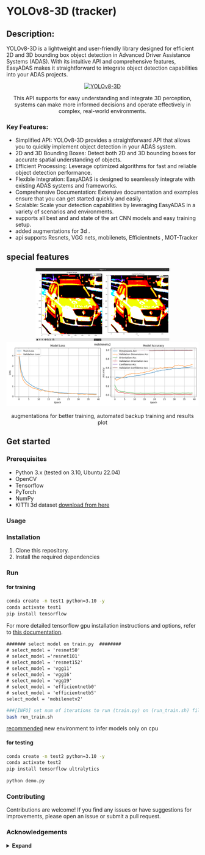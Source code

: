 # YOLOv8-3D (tracker)


## Description:

YOLOv8-3D is a lightweight and user-friendly library designed for efficient 2D and 3D bounding box object detection in Advanced Driver Assistance Systems (ADAS). With its intuitive API and comprehensive features, EasyADAS makes it straightforward to integrate object detection capabilities into your ADAS projects.

<div align="center">
    <a href="https://github.com/bharath5673/YOLOv8-3D">
        <img src="assets/demo.gif" alt="YOLOv8-3D" width="1000"/>
    </a>
    <p>
        This API supports for easy understanding and integrate 3D perception, systems can make more informed decisions and operate effectively in complex, real-world environments.
    </p>
</div>




### Key Features:

- Simplified API: YOLOv8-3D provides a straightforward API that allows you to quickly implement object detection in your ADAS system.
- 2D and 3D Bounding Boxes: Detect both 2D and 3D bounding boxes for accurate spatial understanding of objects.
- Efficient Processing: Leverage optimized algorithms for fast and reliable object detection performance.
- Flexible Integration: EasyADAS is designed to seamlessly integrate with existing ADAS systems and frameworks.
- Comprehensive Documentation: Extensive documentation and examples ensure that you can get started quickly and easily.
- Scalable: Scale your detection capabilities by leveraging EasyADAS in a variety of scenarios and environments.
- supports all best and and state of the art CNN models and easy training setup.
- added augmentations for 3d .
- api supports Resnets, VGG nets, mobilenets, Efficientnets , MOT-Tracker

## special features

<div align="center">
<img src="assets/Screenshot from 2023-10-18 16-17-03.png" width="350"/>    <img src="assets/mobilenetv2_results_plot.png" width="600"/> 
<p>
  augmentations for better training, automated backup training and  results plot
</p>
</div>

## Get started

### Prerequisites

- Python 3.x (tested on 3.10, Ubuntu 22.04)
- OpenCV
- Tensorflow
- PyTorch
- NumPy
- KITTI 3d dataset [download from here](https://www.cvlibs.net/datasets/kitti/eval_object.php?obj_benchmark=3d)


### Usage

### Installation

1. Clone this repository.
2. Install the required dependencies


### Run
#### for training

```bash
conda create -n test1 python=3.10 -y
conda activate test1
pip install tensorflow
```
For more detailed tensorflow gpu installation instructions and options, refer to [this documentation](https://www.tensorflow.org/install).


```
####### select model on train.py  ########
# select_model = 'resnet50'
# select_model ='resnet101'
# select_model = 'resnet152'
# select_model = 'vgg11'
# select_model = 'vgg16'
# select_model = 'vgg19'
# select_model = 'efficientnetb0'
# select_model = 'efficientnetb5'
select_model = 'mobilenetv2'
```



```bash
###[INFO] set num of iterations to run (train.py) on (run_train.sh) file /// this automatically saves training info for every 20 epochs.
bash run_train.sh
```
[recommended](https://github.com/bharath5673/YOLOv8-3D/issues/1#issuecomment-1770855065) new environment to infer models only on cpu 
#### for testing
```bash
conda create -n test2 python=3.10 -y
conda activate test2
pip install tensorflow ultralytics
```

```bash
python demo.py
```


### Contributing

Contributions are welcome! If you find any issues or have suggestions for improvements, please open an issue or submit a pull request.



### Acknowledgements

<details><summary> <b>Expand</b> </summary>

* [https://github.com/AlexeyAB/darknet](https://github.com/AlexeyAB/darknet)
* [https://github.com/WongKinYiu/yolor](https://github.com/WongKinYiu/yolor)
* [https://github.com/WongKinYiu/PyTorch_YOLOv4](https://github.com/WongKinYiu/PyTorch_YOLOv4)
* [https://github.com/WongKinYiu/ScaledYOLOv4](https://github.com/WongKinYiu/ScaledYOLOv4)
* [https://github.com/Megvii-BaseDetection/YOLOX](https://github.com/Megvii-BaseDetection/YOLOX)
* [https://github.com/ultralytics/yolov3](https://github.com/ultralytics/yolov3)
* [https://github.com/ultralytics/yolov5](https://github.com/ultralytics/yolov5)
* [https://github.com/DingXiaoH/RepVGG](https://github.com/DingXiaoH/RepVGG)
* [https://github.com/JUGGHM/OREPA_CVPR2022](https://github.com/JUGGHM/OREPA_CVPR2022)
* [https://github.com/TexasInstruments/edgeai-yolov5/tree/yolo-pose](https://github.com/TexasInstruments/edgeai-yolov5/tree/yolo-pose)
* [https://www.cvlibs.net/datasets/kitti/eval_object.php?obj_benchmark=3d](https://www.cvlibs.net/datasets/kitti/eval_object.php?obj_benchmark=3d)
* [https://opencv.org/](https://opencv.org/)
* [https://github.com/ultralytics/ultralytics](https://github.com/ultralytics/ultralytics)
* [https://github.com/lzccccc/3d-bounding-box-estimation-for-autonomous-driving](https://github.com/lzccccc/3d-bounding-box-estimation-for-autonomous-driving)
* [https://github.com/lzccccc/SMOKE](https://github.com/lzccccc/SMOKE)
* [https://github.com/abhi1kumar/DEVIANT.git](https://github.com/abhi1kumar/DEVIANT.git)

</details>
  
